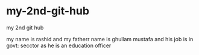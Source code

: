 # my-2nd-git-hub
my 2nd git hub
<br>


my name is rashid and my fatherr name is ghullam mustafa and his job is in govt: secctor as he is an education officer










